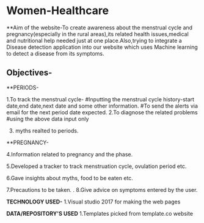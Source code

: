 # Women-Healthcare

**Aim of the website-To create awareness about the menstrual cycle and pregnancy(especially in the rural areas),its related health issues,medical and nutritional help needed just at one place.Also,trying to integrate a Disease detection application into our website which uses Machine learning to detect a disease from its symptoms.

## Objectives-

**PERIODS-

1.To track the menstrual cycle-
                #Inputting the menstrual cycle history-start date,end date,next date and some other information.
	#To send the alerts via email for the next period date expected.
2.To diagnose the related problems
	#using the above data input only 

3. myths realted to periods.

**PREGNANCY-

4.Information related to pregnancy and the phase.

5.Developed a tracker to track menstruation cycle, ovulation period etc.
	
6.Gave insights about myths, food to be eaten etc.

7.Precautions to be taken.
.
8.Give advice on symptoms entered by the user.


**TECHNOLOGY USED-**
1.Visual studio 2017 for making the web pages 

**DATA/REPOSITORY'S USED**
1.Templates picked from template.co website



 
